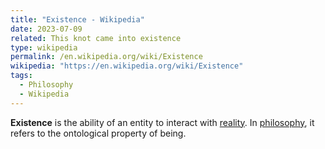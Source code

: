```yaml
---
title: "Existence - Wikipedia"
date: 2023-07-09
related: This knot came into existence
type: wikipedia
permalink: /en.wikipedia.org/wiki/Existence
wikipedia: "https://en.wikipedia.org/wiki/Existence"
tags:
  - Philosophy
  - Wikipedia
---
```

**Existence** is the ability of an entity to interact with [reality](/en.wikipedia.org/wiki/Reality). In [philosophy](/en.wikipedia.org/wiki/Philosophy), it refers to the ontological property of being.